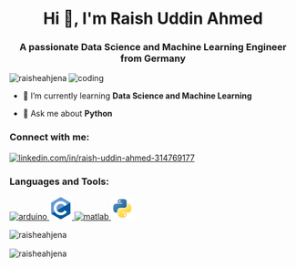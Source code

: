 <h1 align="center">Hi 👋, I'm Raish Uddin Ahmed</h1>
<h3 align="center">A passionate Data Science and Machine Learning Engineer from Germany</h3>

<image align="right" alt="coding" width="400" src="https://camo.githubusercontent.com/4d9f5ecceb711eec6e2018f38a5677dc657c9738d4a65ba3b928c41c0a45b439/68747470733a2f2f6d69726f2e6d656469756d2e636f6d2f6d61782f313336302f302a37513379765349765f7430696f4a2d5a2e676966">

<p align="left"> <img src="https://komarev.com/ghpvc/?username=raisheahjena&label=Profile%20views&color=0e75b6&style=flat" alt="raisheahjena" /> </p>

- 🌱 I’m currently learning **Data Science and Machine Learning**

- 💬 Ask me about **Python**

<h3 align="left">Connect with me:</h3>
<p align="left">
<a href="https://linkedin.com/in/linkedin.com/in/raish-uddin-ahmed-314769177" target="blank"><img align="center" src="https://raw.githubusercontent.com/rahuldkjain/github-profile-readme-generator/master/src/images/icons/Social/linked-in-alt.svg" alt="linkedin.com/in/raish-uddin-ahmed-314769177" height="30" width="40" /></a>
</p>

<h3 align="left">Languages and Tools:</h3>
<p align="left"> <a href="https://www.arduino.cc/" target="_blank" rel="noreferrer"> <img src="https://cdn.worldvectorlogo.com/logos/arduino-1.svg" alt="arduino" width="40" height="40"/> </a> <a href="https://www.cprogramming.com/" target="_blank" rel="noreferrer"> <img src="https://raw.githubusercontent.com/devicons/devicon/master/icons/c/c-original.svg" alt="c" width="40" height="40"/> </a> <a href="https://www.mathworks.com/" target="_blank" rel="noreferrer"> <img src="https://upload.wikimedia.org/wikipedia/commons/2/21/Matlab_Logo.png" alt="matlab" width="40" height="40"/> </a> <a href="https://www.python.org" target="_blank" rel="noreferrer"> <img src="https://raw.githubusercontent.com/devicons/devicon/master/icons/python/python-original.svg" alt="python" width="40" height="40"/> </a> </p>

<p><img align="center" src="https://github-readme-stats.vercel.app/api/top-langs?username=raisheahjena&show_icons=true&locale=en&layout=compact" alt="raisheahjena" /></p>

<p><img align="center" src="https://github-readme-streak-stats.herokuapp.com/?user=raisheahjena&" alt="raisheahjena" /></p>
